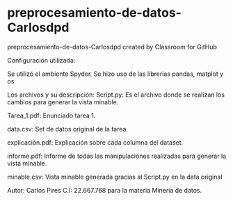 # preprocesamiento-de-datos-Carlosdpd
preprocesamiento-de-datos-Carlosdpd created by Classroom for GitHub

Configuración utilizada:

Se utilizó el ambiente Spyder.
Se hizo uso de las librerias pandas, matplot y os

Los archivos y su descripción:
Script.py: Es el archivo donde se realizan los cambios para generar la vista minable.

Tarea_1.pdf: Enunciado tarea 1.

data.csv: Set de datos original de la tarea.

explicación.pdf: Explicación sobre cada columna del dataset.

informe.pdf: Informe de todas las manipulaciones realizadas para generar la vista minable.

minable.csv: Vista minable generada gracias al Script.py en la data original


Autor: Carlos Pires C.I: 22.667.768 para la materia Minería de datos.

